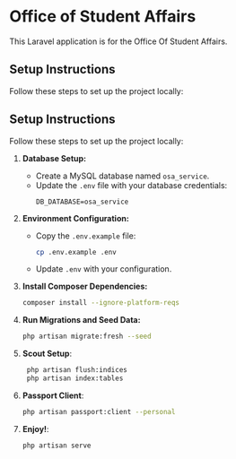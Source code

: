# Office of Student Affairs

This Laravel application is for the Office Of Student Affairs.

## Setup Instructions

Follow these steps to set up the project locally:

## Setup Instructions

Follow these steps to set up the project locally:

1. **Database Setup:**

    - Create a MySQL database named `osa_service`.
    - Update the `.env` file with your database credentials:
        ```
        DB_DATABASE=osa_service
        ```

2. **Environment Configuration:**

    - Copy the `.env.example` file:
        ```bash
        cp .env.example .env
        ```
    - Update `.env` with your configuration.

3. **Install Composer Dependencies:**

    ```bash
    composer install --ignore-platform-reqs

    ```

4. **Run Migrations and Seed Data:**

    ```bash
    php artisan migrate:fresh --seed

    ```

5. **Scout Setup**:

    ```bash
     php artisan flush:indices
     php artisan index:tables

    ```

6. **Passport Client**:

    ```bash
    php artisan passport:client --personal

    ```

7. **Enjoy!**:
    ```bash
    php artisan serve
    ```
